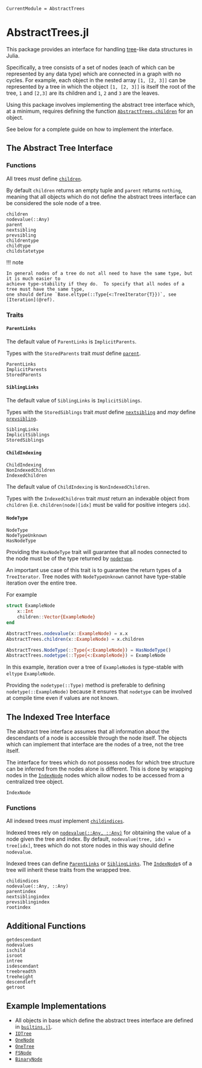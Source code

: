 ```@meta
CurrentModule = AbstractTrees
```

# AbstractTrees.jl

This package provides an interface for handling
[tree](https://en.wikipedia.org/wiki/Tree_(graph_theory))-like data structures in Julia.

Specifically, a tree consists of a set of nodes (each of which can be represented by any data type)
which are connected in a graph with no cycles.  For example, each object in the nested array `[1,
[2, 3]]` can be represented by a tree in which the object `[1, [2, 3]]` is itself the root of the
tree, `1` and `[2,3]` are its children and `1`, `2` and `3` are the leaves.

Using this package involves implementing the abstract tree interface which, at a minimum, requires
defining the function [`AbstractTrees.children`](@ref) for an object.

See below for a complete guide on how to implement the interface.

## The Abstract Tree Interface

### Functions
All trees *must* define [`children`](@ref).

By default `children` returns an empty tuple and `parent` returns `nothing`, meaning that all
objects which do not define the abstract trees interface can be considered the sole node of a
tree.

```@docs
children
nodevalue(::Any)
parent
nextsibling
prevsibling
childrentype
childtype
childstatetype
```

!!! note

    In general nodes of a tree do not all need to have the same type, but it is much easier to
    achieve type-stability if they do.  To specify that all nodes of a tree must have the same type,
    one should define `Base.eltype(::Type{<:TreeIterator{T}})`, see [Iteration](@ref).

### Traits

#### `ParentLinks`
The default value of `ParentLinks` is `ImplicitParents`.

Types with the `StoredParents` trait *must* define [`parent`](@ref).

```@docs
ParentLinks
ImplicitParents
StoredParents
```

#### `SiblingLinks`
The default value of `SiblingLinks` is `ImplicitSiblings`.

Types with the `StoredSiblings` trait *must* define [`nextsibling`](@ref) and *may* define
[`prevsibling`](@ref).

```@docs
SiblingLinks
ImplicitSiblings
StoredSiblings
```

#### `ChildIndexing`
```@docs
ChildIndexing
NonIndexedChildren
IndexedChildren
```

The default value of `ChildIndexing` is `NonIndexedChildren`.

Types with the `IndexedChildren` trait *must* return an indexable object from `children` (i.e.
`children(node)[idx]` must be valid for positive integers `idx`).

#### `NodeType`
```@docs
NodeType
NodeTypeUnknown
HasNodeType
```

Providing the `HasNodeType` trait will guarantee that all nodes connected to the node must be of the
type returned by [`nodetype`](@ref).

An important use case of this trait is to guarantee the return types of a `TreeIterator`.  Tree
nodes with `NodeTypeUnknown` cannot have type-stable iteration over the entire tree.

For example
```julia
struct ExampleNode
    x::Int
    children::Vector{ExampleNode}
end

AbstractTrees.nodevalue(x::ExampleNode) = x.x
AbstractTrees.children(x::ExampleNode) = x.children

AbstractTrees.NodeType(::Type{<:ExampleNode}) = HasNodeType()
AbstractTrees.nodetype(::Type{<:ExampleNode}) = ExampleNode
```
In this example, iteration over a tree of `ExampleNode`s is type-stable with `eltype`
`ExampleNode`.

Providing the `nodetype(::Type)` method is preferable to defining `nodetype(::ExampleNode)` because
it ensures that `nodetype` can be involved at compile time even if values are not known.


## The Indexed Tree Interface
The abstract tree interface assumes that all information about the descendants of a node is
accessible through the node itself.  The objects which can implement that interface are the nodes of
a tree, not the tree itself.

The interface for trees which do not possess nodes for which tree structure can be inferred from the
nodes alone is different.  This is done by wrapping nodes in the [`IndexNode`](@ref) nodes which
allow nodes to be accessed from a centralized tree object.

```@docs
IndexNode
```

### Functions
All indexed trees *must* implement [`childindices`](@ref).

Indexed trees rely on [`nodevalue(::Any, ::Any)`](@ref) for obtaining the value of a
node given the tree and index.  By default, `nodevalue(tree, idx) = tree[idx]`, trees which do not
store nodes in this way should define `nodevalue`.

Indexed trees can define [`ParentLinks`](@ref) or [`SiblingLinks`](@ref).  The [`IndexNode`](@ref)s
of a tree will inherit these traits from the wrapped tree.

```@docs
childindices
nodevalue(::Any, ::Any)
parentindex
nextsiblingindex
prevsiblingindex
rootindex
```

## Additional Functions
```@docs
getdescendant
nodevalues
ischild
isroot
intree
isdescendant
treebreadth
treeheight
descendleft
getroot
```

## Example Implementations
- All objects in base which define the abstract trees interface are defined in
    [`builtins.jl`](https://github.com/JuliaCollections/AbstractTrees.jl/blob/master/src/builtins.jl).
- [`IDTree`](https://github.com/JuliaCollections/AbstractTrees.jl/blob/master/test/examples/idtree.jl)
- [`OneNode`](https://github.com/JuliaCollections/AbstractTrees.jl/blob/master/test/examples/onenode.jl)
- [`OneTree`](https://github.com/JuliaCollections/AbstractTrees.jl/blob/master/test/examples/onetree.jl)
- [`FSNode`](https://github.com/JuliaCollections/AbstractTrees.jl/blob/master/test/examples/fstree.jl)
- [`BinaryNode`](https://github.com/JuliaCollections/AbstractTrees.jl/blob/master/test/examples/binarytree.jl)

